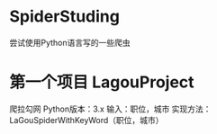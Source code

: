 # SpiderStuding
尝试使用Python语言写的一些爬虫

# 第一个项目 LagouProject
爬拉勾网
Python版本：3.x
输入：职位，城市
实现方法：LaGouSpiderWithKeyWord（职位，城市）

